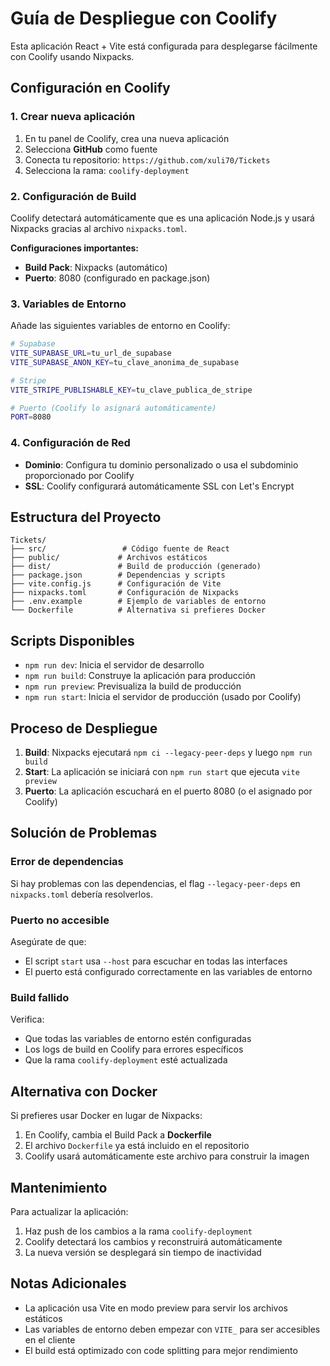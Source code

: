 # Guía de Despliegue con Coolify

Esta aplicación React + Vite está configurada para desplegarse fácilmente con Coolify usando Nixpacks.

## Configuración en Coolify

### 1. Crear nueva aplicación

1. En tu panel de Coolify, crea una nueva aplicación
2. Selecciona **GitHub** como fuente
3. Conecta tu repositorio: `https://github.com/xuli70/Tickets`
4. Selecciona la rama: `coolify-deployment`

### 2. Configuración de Build

Coolify detectará automáticamente que es una aplicación Node.js y usará Nixpacks gracias al archivo `nixpacks.toml`.

**Configuraciones importantes:**
- **Build Pack**: Nixpacks (automático)
- **Puerto**: 8080 (configurado en package.json)

### 3. Variables de Entorno

Añade las siguientes variables de entorno en Coolify:

```bash
# Supabase
VITE_SUPABASE_URL=tu_url_de_supabase
VITE_SUPABASE_ANON_KEY=tu_clave_anonima_de_supabase

# Stripe
VITE_STRIPE_PUBLISHABLE_KEY=tu_clave_publica_de_stripe

# Puerto (Coolify lo asignará automáticamente)
PORT=8080
```

### 4. Configuración de Red

- **Dominio**: Configura tu dominio personalizado o usa el subdominio proporcionado por Coolify
- **SSL**: Coolify configurará automáticamente SSL con Let's Encrypt

## Estructura del Proyecto

```
Tickets/
├── src/                 # Código fuente de React
├── public/             # Archivos estáticos
├── dist/               # Build de producción (generado)
├── package.json        # Dependencias y scripts
├── vite.config.js      # Configuración de Vite
├── nixpacks.toml       # Configuración de Nixpacks
├── .env.example        # Ejemplo de variables de entorno
└── Dockerfile          # Alternativa si prefieres Docker
```

## Scripts Disponibles

- `npm run dev`: Inicia el servidor de desarrollo
- `npm run build`: Construye la aplicación para producción
- `npm run preview`: Previsualiza la build de producción
- `npm run start`: Inicia el servidor de producción (usado por Coolify)

## Proceso de Despliegue

1. **Build**: Nixpacks ejecutará `npm ci --legacy-peer-deps` y luego `npm run build`
2. **Start**: La aplicación se iniciará con `npm run start` que ejecuta `vite preview`
3. **Puerto**: La aplicación escuchará en el puerto 8080 (o el asignado por Coolify)

## Solución de Problemas

### Error de dependencias
Si hay problemas con las dependencias, el flag `--legacy-peer-deps` en `nixpacks.toml` debería resolverlos.

### Puerto no accesible
Asegúrate de que:
- El script `start` usa `--host` para escuchar en todas las interfaces
- El puerto está configurado correctamente en las variables de entorno

### Build fallido
Verifica:
- Que todas las variables de entorno estén configuradas
- Los logs de build en Coolify para errores específicos
- Que la rama `coolify-deployment` esté actualizada

## Alternativa con Docker

Si prefieres usar Docker en lugar de Nixpacks:

1. En Coolify, cambia el Build Pack a **Dockerfile**
2. El archivo `Dockerfile` ya está incluido en el repositorio
3. Coolify usará automáticamente este archivo para construir la imagen

## Mantenimiento

Para actualizar la aplicación:
1. Haz push de los cambios a la rama `coolify-deployment`
2. Coolify detectará los cambios y reconstruirá automáticamente
3. La nueva versión se desplegará sin tiempo de inactividad

## Notas Adicionales

- La aplicación usa Vite en modo preview para servir los archivos estáticos
- Las variables de entorno deben empezar con `VITE_` para ser accesibles en el cliente
- El build está optimizado con code splitting para mejor rendimiento